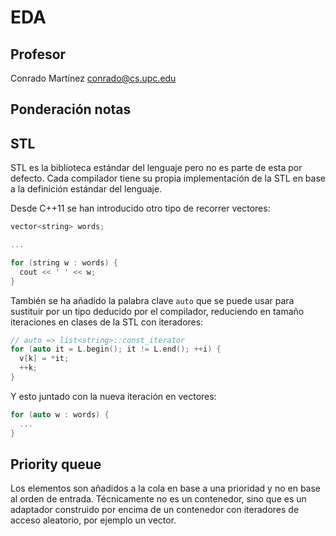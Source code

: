 # EDA

## Profesor

Conrado Martínez conrado@cs.upc.edu

## Ponderación notas

## STL

STL es la biblioteca estándar del lenguaje pero no es parte de esta por defecto. Cada compilador tiene su propia implementación de la STL en base a la definición estándar del lenguaje.

Desde C++11 se han introducido otro tipo de recorrer vectores:

```C++
vector<string> words;

...

for (string w : words) {
  cout << ' ' << w;
}
```

También se ha añadido la palabra clave `auto` que se puede usar para sustituir por un tipo deducido por el compilador, reduciendo en tamaño iteraciones en clases de la STL con iteradores:

```C++
// auto => list<string>::const_iterator
for (auto it = L.begin(); it != L.end(); ++i) {
  v[k] = *it;
  ++k;
}
```

Y esto juntado con la nueva iteración en vectores:

```C++
for (auto w : words) {
  ...
}
```

## Priority queue

Los elementos son añadidos a la cola en base a una prioridad y no en base al orden de entrada. Técnicamente no es un contenedor, sino que es un adaptador construido por encima de un contenedor con iteradores de acceso aleatorio, por ejemplo un vector.

